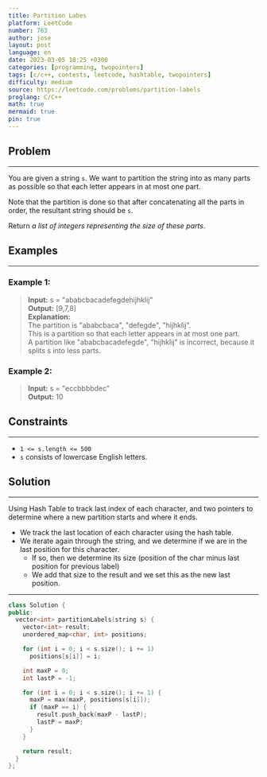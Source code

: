 ```yaml
---
title: Partition Labes
platform: LeetCode
number: 763
author: jose
layout: post
language: en
date: 2023-03-05 18:25 +0300
categories: [programming, twopointers]
tags: [c/c++, contests, leetcode, hashtable, twopointers]
difficulty: medium
source: https://leetcode.com/problems/partition-labels
proglang: C/C++
math: true
mermaid: true
pin: true
---
```

## Problem
---
You are given a string `s`. We want to partition the string into as many parts as possible so that each letter appears in at most one part.

Note that the partition is done so that after concatenating all the parts in order, the resultant string should be `s`.

Return *a list of integers representing the size of these parts*.  

## Examples
---
### **Example 1:**  
>**Input:** s = "ababcbacadefegdehijhklij"  
>**Output:** [9,7,8]  
>**Explanation:**  
> The partition is "ababcbaca", "defegde", "hijhklij".  
> This is a partition so that each letter appears in at most one part.  
> A partition like "ababcbacadefegde", "hijhklij" is incorrect, because it splits s into less parts.  

### **Example 2:**  
>**Input:** s = "eccbbbbdec"  
>**Output:** 10  

## Constraints
---
- `1 <= s.length <= 500`
- `s` consists of lowercase English letters.

## Solution
---
Using Hash Table to track last index of each character, and two pointers to determine where a new partition starts and where it ends.
  - We track the last location of each character using the hash table.
  - We iterate again through the  string, and we determine if we are in the last position for this character.
    - If so, then we determine its size (position of the char minus last position for previous label)
    - We add that size to the result and we set this as the new last position.  
    
---
```c++
class Solution {
public:
  vector<int> partitionLabels(string s) {
    vector<int> result;
    unordered_map<char, int> positions;

    for (int i = 0; i < s.size(); i += 1)
      positions[s[i]] = i;

    int maxP = 0;
    int lastP = -1;

    for (int i = 0; i < s.size(); i += 1) {
      maxP = max(maxP, positions[s[i]]);
      if (maxP == i) {
        result.push_back(maxP - lastP);
        lastP = maxP;
      }
    }

    return result;
  }
};
```
